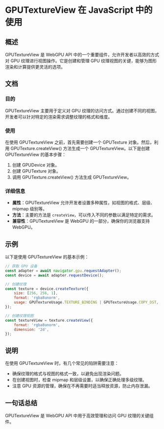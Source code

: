 <!--
Meta Description: # GPUTextureView 在 JavaScript 中的使用 ## 概述 GPUTextureView 是 WebGPU API 中的一个重要组件，允许开发者以高效的方式对 GPU 纹理进行视图操作。它是创建和管理 GPU 纹理视图的关键，能够为图形渲染和计算提供更灵活的选项。 ## 文档 ...
Meta Keywords: gputextureview, gpu, webgpu, gputexture, createview
-->

# GPUTextureView 在 JavaScript 中的使用

## 概述
GPUTextureView 是 WebGPU API 中的一个重要组件，允许开发者以高效的方式对 GPU 纹理进行视图操作。它是创建和管理 GPU 纹理视图的关键，能够为图形渲染和计算提供更灵活的选项。

## 文档
### 目的
GPUTextureView 主要用于定义对 GPU 纹理的访问方式。通过创建不同的视图，开发者可以针对特定的渲染需求调整纹理的格式和维度。

### 使用
在使用 GPUTextureView 之前，首先需要创建一个 GPUTexture 对象。然后，利用 GPUTexture.createView() 方法生成一个 GPUTextureView。以下是创建 GPUTextureView 的基本步骤：

1. 创建 GPUDevice 对象。
2. 创建 GPUTexture 对象。
3. 调用 GPUTexture.createView() 方法生成 GPUTextureView。

### 详细信息
- **属性**：GPUTextureView 允许开发者设置多种属性，如视图的格式、层级、 mipmap 级别等。
- **方法**：主要的方法是 `createView`，可以传入不同的参数以满足特定的需求。
- **兼容性**：GPUTextureView 是 WebGPU 的一部分，确保你的浏览器支持 WebGPU。

## 示例
以下是使用 GPUTextureView 的基本示例：

```javascript
// 获取 GPU 设备
const adapter = await navigator.gpu.requestAdapter();
const device = await adapter.requestDevice();

// 创建纹理
const texture = device.createTexture({
    size: [256, 256, 1],
    format: 'rgba8unorm',
    usage: GPUTextureUsage.TEXTURE_BINDING | GPUTextureUsage.COPY_DST,
});

// 创建纹理视图
const textureView = texture.createView({
    format: 'rgba8unorm',
    dimension: '2d',
});
```

## 说明
在使用 GPUTextureView 时，有几个常见的陷阱需要注意：
- 确保纹理的格式与视图的格式一致，以避免出现渲染问题。
- 在创建视图时，检查 mipmap 和层级设置，以确保正确处理多级纹理。
- 注意 GPU 资源的管理，确保在不再需要时适当释放资源，防止内存泄漏。

## 一句话总结
GPUTextureView 是 WebGPU API 中用于高效管理和访问 GPU 纹理的关键组件。